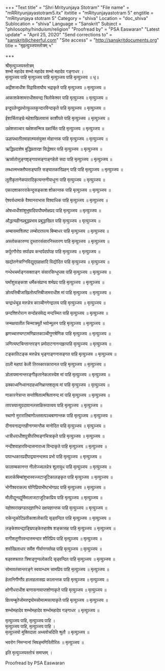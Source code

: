 +++
"Text title" = "Shri Mrityunjaya Stotram"
"File name" = "mRRityunjayastotram5.itx"
itxtitle = "mRityunjayastotram 5"
engtitle = "mRityunjaya stotram 5"
Category = "shiva"
Location = "doc_shiva"
Sublocation = "shiva"
Language = "Sanskrit"
Subject = "philosophy/hinduism/religion"
"Proofread by" = "PSA Easwaran"
"Latest update" = "April 25, 2020"
"Send corrections to" = "sanskrit@cheerful.com"
"Site access" = "http://sanskritdocuments.org"
title = "मृइत्युञ्जयस्तोत्रम् ५"

+++
  
 श्रीमृत्युञ्जयस्तोत्रम्   
शम्भो महादेव शम्भो महादेव शम्भो महादेव गङ्गाधर ।  
मृत्युञ्जय पाहि मृत्युञ्जय पाहि मृत्युञ्जय पाहि मृत्युञ्जय ॥ धृ॥  
  
अद्रीशजाधीश विद्राविताघौघ भद्राकृते पाहि मृत्युञ्जय ॥ मृत्युञ्जय ॥  
  
आकाशकेशामराधीशवन्द्य त्रिलोकेश्वर पाहि मृत्युञ्जय ॥ मृत्युञ्जय ॥  
  
इन्दूपलेन्दुप्रभोत्फुल्लकुन्दारविन्दाकृते पाहि मृत्युञ्जय ॥ मृत्युञ्जय ॥  
  
ईशार्चिताङ्घ्रे महेशाखिलावास काशीपते पाहि मृत्युञ्जय ॥ मृत्युञ्जय ॥  
  
उक्षेशसञ्चार यक्षेशसन्मित्र दक्षार्चित पाहि मृत्युञ्जय ॥ मृत्युञ्जय ॥  
  
ऊहापथातीतमाहात्म्यसंयुक्त मोहान्तक पाहि मृत्युञ्जय ॥ मृत्युञ्जय ॥  
  
ऋद्धिप्रदाशेष बुद्धिप्रतारज्ञ सिद्धेश्वर पाहि मृत्युञ्जय ॥ मृत्युञ्जय ॥  
  
ऋपर्वतोत्तुङ्गशृङ्गाग्रसङ्गाङ्गहेतो सदा पाहि मृत्युञ्जय ॥ मृत्युञ्जय ॥  
  
लब्धात्मभक्तौघसङ्घाति सङ्घातकारिप्रहन् पाहि पाहि मृत्युञ्जय ॥ मृत्युञ्जय ॥  
  
लूतीकृतानेकपारादिकृत्यन्तनीयाधुना पाहि मृत्युञ्जय ॥ मृत्युञ्जय ॥  
  
एकादशाकारराकेन्दुसङ्काश शोकान्तक पाहि मृत्युञ्जय ॥ मृत्युञ्जय ॥  
  
ऐश्वर्यधामार्क वैश्वानराभास विश्वाधिक पाहि मृत्युञ्जय ॥ मृत्युञ्जय ॥  
  
ओषध्यधीशांशुभूषादिपापौघमोक्षप्रद पाहि मृत्युञ्जय ॥ मृत्युञ्जय ॥  
  
औद्धत्यहीनप्रबुद्धप्रभाव प्रबुद्धाखिल पाहि मृत्युञ्जय ॥ मृत्युञ्जय ॥  
  
अम्बासमाश्लिष्ट लम्बोदरापत्य बिम्बाधर पाहि मृत्युञ्जय ॥ मृत्युञ्जय ॥  
  
अस्तोककारुण्य दुस्तारसंसारनिस्तारण पाहि मृत्युञ्जय ॥ मृत्युञ्जय ॥  
  
कर्पूरगौरोग्र सर्पाढ्य कन्दर्पदर्पापह पाहि मृत्युञ्जय ॥ मृत्युञ्जय ॥  
  
खद्योतनेत्राग्निविद्युद्ग्रहाक्षादि विद्योदित पाहि मृत्युञ्जय ॥ मृत्युञ्जय ॥  
  
गन्धेभचर्माङ्गसक्ताङ्ग संसारसिन्धुप्लव पाहि मृत्युञ्जय ॥ मृत्युञ्जय ॥  
  
घर्मांशुसङ्काश धर्मैकसंप्राप्य शर्मप्रद पाहि मृत्युञ्जय ॥ मृत्युञ्जय ॥  
  
ङोत्पत्तिबीजाखिलोत्पत्तिबीजामराधीश मां पाहि मृत्युञ्जय ॥ मृत्युञ्जय ॥  
  
चन्द्रार्धचूड मरुन्नेत्र काञ्चीनगेन्द्रालय पाहि मृत्युञ्जय ॥ मृत्युञ्जय ॥  
  
छन्दश्शिरोरत्न सन्दोहसंवेद्य मन्दस्मित पाहि मृत्युञ्जय ॥ मृत्युञ्जय ॥  
  
जन्मक्षयातीत चिन्मात्रमूर्ते भवोन्मूलन पाहि मृत्युञ्जय ॥ मृत्युञ्जय ॥  
  
झणच्चारुघण्टामणिव्रातकाञ्चीगुणश्रेणिक पाहि मृत्युञ्जय ॥ मृत्युञ्जय ॥  
  
ञणित्यष्टचिन्तान्तरङ्ग प्रमोदाटनानन्दहृत्पाहि मृत्युञ्जय ॥ मृत्युञ्जय ॥  
  
टङ्कातिटङ्क मरुन्नेत्र भृङ्गाङ्गनासङ्गत पाहि मृत्युञ्जय ॥ मृत्युञ्जय ॥  
  
ठाली महापां केली तिरस्कारकारानल पाहि मृत्युञ्जय ॥ मृत्युञ्जय ॥  
  
डोलायमानान्तरङ्गीकृतानेकलास्येश मां पाहि मृत्युञ्जय ॥ मृत्युञ्जय ॥  
  
ढक्काध्वनिध्वानदाहध्वनिभ्रान्तशतृत्व मां पाहि मृत्युञ्जय ॥ मृत्युञ्जय ॥  
  
णाकारनेत्रान्त सन्तोषितात्मश्रितानन्द मां पाहि मृत्युञ्जय ॥ मृत्युञ्जय ॥  
  
तापत्रयात्युग्रदावानलसाक्षिरूपाव्यय पाहि मृत्युञ्जय ॥ मृत्युञ्जय ॥  
  
स्थाणो मुरारातिबाणोल्लसत्पञ्चबाणान्तक पाहि मृत्युञ्जय ॥ मृत्युञ्जय ॥  
  
दीनावनाद्यन्तहीनागमान्तैक मानोदित पाहि मृत्युञ्जय ॥ मृत्युञ्जय ॥  
  
धात्रीधराधीशपुत्रीपरिष्वङ्गचित्राकृते पाहि मृत्युञ्जय ॥ मृत्युञ्जय ॥  
  
नन्दीशवाहारविन्दासनाराध्य विन्दाकृते पाहि मृत्युञ्जय ॥ मृत्युञ्जय ॥  
  
पापान्धकारप्रदीपाद्वयानन्दरूप प्रभो पाहि मृत्युञ्जय ॥ मृत्युञ्जय ॥  
  
फालाम्बकानन्त नीलोज्ज्वलन्नेत्र शूलायुध पाहि मृत्युञ्जय ॥ मृत्युञ्जय ॥  
  
बालार्कबिम्बांशुभास्वज्जटाजूटिकालङ्कृत पाहि मृत्युञ्जय ॥ मृत्युञ्जय ॥  
  
भोगीश्वराकल्प योगिप्रियाभीष्टभोगप्रद पाहि मृत्युञ्जय ॥ मृत्युञ्जय ॥  
  
मौलीद्युनद्यूर्मिमालाजटाजूटिकाप्रिय पाहि मृत्युञ्जय ॥ मृत्युञ्जय ॥  
  
यज्ञेश्वराखण्डतद्ज्ञानिधे दक्षयज्ञान्तक पाहि मृत्युञ्जय ॥ मृत्युञ्जय ॥  
  
राकेन्दुकोटिप्रतीकाशलोकादि सृड्वन्दित पाहि मृत्युञ्जय ॥ मृत्युञ्जय ॥  
  
लङ्केशवन्द्याङ्घ्रिपङ्केरुहाशेष शङ्कासह पाहि मृत्युञ्जय ॥ मृत्युञ्जय ॥  
  
वागीशतूणीरवन्दारुमन्दार शौरिप्रिय पाहि मृत्युञ्जय ॥ मृत्युञ्जय ॥  
  
शर्वाखिलाधार सर्वेश गीर्वाणगर्वापह पाहि मृत्युञ्जय ॥ मृत्युञ्जय ॥  
  
षड्वक्त्रतात त्रिषाड्गुण्यलोकादि सृड्वन्दित पाहि मृत्युञ्जय ॥ मृत्युञ्जय ॥  
  
सोमावतंसान्तरङ्गे स्वयान्धाम सामप्रिय पाहि मृत्युञ्जय ॥ मृत्युञ्जय ॥  
  
हेलानिगीर्णोग्र हालाहलासह्य कालान्तक पाहि मृत्युञ्जय ॥ मृत्युञ्जय ॥  
  
क्षोणीधराधीश बाणासनावाप्तशोणाकृते पाहि मृत्युञ्जय ॥ मृत्युञ्जय ॥  
  
क्षित्यम्बुतेजोमरुद्व्योमसोमात्मसत्याकृते पाहि मृत्युञ्जय ॥ मृत्युञ्जय ॥  
  
शम्भोमहादेव शम्भोमहादेव शम्भोमहादेव गङ्गाधर ॥ मृत्युञ्जय ॥  
  
मृत्युञ्जय पाहि, मृत्युञ्जय पाहि ।  
मृत्युञ्जय पाहि, मृत्युञ्जय पाहि ।  
मृत्युञ्जयो मुक्तिदाता अथ्यवोचदिति श्रुतौ ॥ मृत्युञ्जय ॥  
  
भवरोग निमग्नानां भिषङ्मणिरितीरितः ॥ मृत्युञ्जय ॥  
  
इति मृत्युञ्जयस्तोत्रं समाप्तम् ।  
  
  
Proofread by PSA Easwaran   
  
